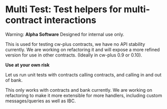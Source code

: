 # Multi Test: Test helpers for multi-contract interactions

Warning: **Alpha Software** Designed for internal use only.

This is used for testing cw-plus contracts, we have no API
stability currently. We are working on refactoring it and will
expose a more refined version for use in other contracts. (Ideally
in cw-plus 0.9 or 0.10).

**Use at your own risk**

Let us run unit tests with contracts calling contracts, and calling
in and out of bank.

This only works with contracts and bank currently. We are working
on refactoring to make it more extensible for more handlers,
including custom messages/queries as well as IBC.

